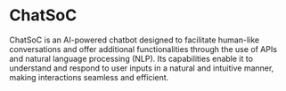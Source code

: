 # ChatSoC
ChatSoC is an AI-powered chatbot designed to facilitate human-like conversations and offer additional functionalities through the use of APIs and natural language processing (NLP). Its capabilities enable it to understand and respond to user inputs in a natural and intuitive manner, making interactions seamless and efficient.
